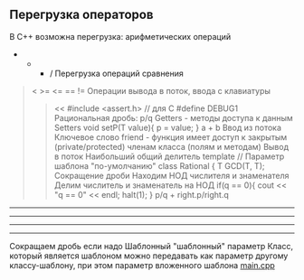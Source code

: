 Перегрузка операторов
-----------------------
В C++ возможна перегрузка:
арифметических операций
+ - * /
Перегрузка операций сравнения
> < >= <= == !=
Операции вывода в поток, ввода с клавиатуры
>> <<
#include <assert.h> // для С
#define DEBUG1
Рациональная дробь: p/q
Getters - методы доступа к данным
Setters
void setP(T value){ p = value; }
a + b
Ввод из потока
Ключевое слово friend - функция имеет доступ к закрытым (private/protected)
членам класса (полям и методам)
Вывод в поток
Наибольший общий делитель
template <class T = int>  // Параметр шаблона "по-умолчанию"
class Rational {
T GCD(T, T);
Сокращение дроби
Находим НОД числителя и знаменателя
Делим числитель и знаменатель на НОД
if(q == 0){
cout << "q == 0" << endl;
halt(1);
}
p/q + right.p/right.q
--------------------------
--------------------------
------------
------------
Сокращаем дробь если надо
Шаблонный "шаблонный" параметр
Класс, который является шаблоном можно передавать как параметр
другому классу-шаблону, при этом параметр вложенного шаблона
[main.cpp](main.cpp)


